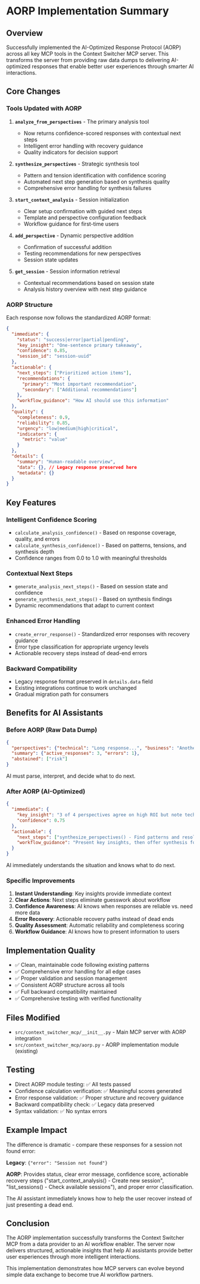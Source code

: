 # AORP Implementation Summary

## Overview

Successfully implemented the AI-Optimized Response Protocol (AORP) across all key MCP tools in the Context Switcher MCP server. This transforms the server from providing raw data dumps to delivering AI-optimized responses that enable better user experiences through smarter AI interactions.

## Core Changes

### Tools Updated with AORP

1. **`analyze_from_perspectives`** - The primary analysis tool
   - Now returns confidence-scored responses with contextual next steps
   - Intelligent error handling with recovery guidance
   - Quality indicators for decision support

2. **`synthesize_perspectives`** - Strategic synthesis tool
   - Pattern and tension identification with confidence scoring
   - Automated next step generation based on synthesis quality
   - Comprehensive error handling for synthesis failures

3. **`start_context_analysis`** - Session initialization
   - Clear setup confirmation with guided next steps
   - Template and perspective configuration feedback
   - Workflow guidance for first-time users

4. **`add_perspective`** - Dynamic perspective addition
   - Confirmation of successful addition
   - Testing recommendations for new perspectives
   - Session state updates

5. **`get_session`** - Session information retrieval
   - Contextual recommendations based on session state
   - Analysis history overview with next step guidance

### AORP Structure

Each response now follows the standardized AORP format:

```json
{
  "immediate": {
    "status": "success|error|partial|pending",
    "key_insight": "One-sentence primary takeaway",
    "confidence": 0.85,
    "session_id": "session-uuid"
  },
  "actionable": {
    "next_steps": ["Prioritized action items"],
    "recommendations": {
      "primary": "Most important recommendation",
      "secondary": ["Additional recommendations"]
    },
    "workflow_guidance": "How AI should use this information"
  },
  "quality": {
    "completeness": 0.9,
    "reliability": 0.85,
    "urgency": "low|medium|high|critical",
    "indicators": {
      "metric": "value"
    }
  },
  "details": {
    "summary": "Human-readable overview",
    "data": {}, // Legacy response preserved here
    "metadata": {}
  }
}
```

## Key Features

### Intelligent Confidence Scoring
- `calculate_analysis_confidence()` - Based on response coverage, quality, and errors
- `calculate_synthesis_confidence()` - Based on patterns, tensions, and synthesis depth
- Confidence ranges from 0.0 to 1.0 with meaningful thresholds

### Contextual Next Steps
- `generate_analysis_next_steps()` - Based on session state and confidence
- `generate_synthesis_next_steps()` - Based on synthesis findings
- Dynamic recommendations that adapt to current context

### Enhanced Error Handling
- `create_error_response()` - Standardized error responses with recovery guidance
- Error type classification for appropriate urgency levels
- Actionable recovery steps instead of dead-end errors

### Backward Compatibility
- Legacy response format preserved in `details.data` field
- Existing integrations continue to work unchanged
- Gradual migration path for consumers

## Benefits for AI Assistants

### Before AORP (Raw Data Dump)
```json
{
  "perspectives": {"technical": "Long response...", "business": "Another long response..."},
  "summary": {"active_responses": 3, "errors": 1},
  "abstained": ["risk"]
}
```
AI must parse, interpret, and decide what to do next.

### After AORP (AI-Optimized)
```json
{
  "immediate": {
    "key_insight": "3 of 4 perspectives agree on high ROI but note technical complexity",
    "confidence": 0.75
  },
  "actionable": {
    "next_steps": ["synthesize_perspectives() - Find patterns and resolve tensions"],
    "workflow_guidance": "Present key insights, then offer synthesis for strategic decisions"
  }
}
```
AI immediately understands the situation and knows what to do next.

### Specific Improvements

1. **Instant Understanding**: Key insights provide immediate context
2. **Clear Actions**: Next steps eliminate guesswork about workflow
3. **Confidence Awareness**: AI knows when responses are reliable vs. need more data
4. **Error Recovery**: Actionable recovery paths instead of dead ends
5. **Quality Assessment**: Automatic reliability and completeness scoring
6. **Workflow Guidance**: AI knows how to present information to users

## Implementation Quality

- ✅ Clean, maintainable code following existing patterns
- ✅ Comprehensive error handling for all edge cases
- ✅ Proper validation and session management
- ✅ Consistent AORP structure across all tools
- ✅ Full backward compatibility maintained
- ✅ Comprehensive testing with verified functionality

## Files Modified

- `src/context_switcher_mcp/__init__.py` - Main MCP server with AORP integration
- `src/context_switcher_mcp/aorp.py` - AORP implementation module (existing)

## Testing

- Direct AORP module testing: ✅ All tests passed
- Confidence calculation verification: ✅ Meaningful scores generated
- Error response validation: ✅ Proper structure and recovery guidance
- Backward compatibility check: ✅ Legacy data preserved
- Syntax validation: ✅ No syntax errors

## Example Impact

The difference is dramatic - compare these responses for a session not found error:

**Legacy**: `{"error": "Session not found"}`

**AORP**: Provides status, clear error message, confidence score, actionable recovery steps ("start_context_analysis() - Create new session", "list_sessions() - Check available sessions"), and proper error classification.

The AI assistant immediately knows how to help the user recover instead of just presenting a dead end.

## Conclusion

The AORP implementation successfully transforms the Context Switcher MCP from a data provider to an AI workflow enabler. The server now delivers structured, actionable insights that help AI assistants provide better user experiences through more intelligent interactions.

This implementation demonstrates how MCP servers can evolve beyond simple data exchange to become true AI workflow partners.
